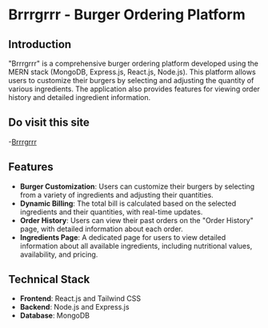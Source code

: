 # Brrrgrrr - Burger Ordering Platform

## Introduction
"Brrrgrrr" is a comprehensive burger ordering platform developed using the MERN stack (MongoDB, Express.js, React.js, Node.js). This platform allows users to customize their burgers by selecting and adjusting the quantity of various ingredients. The application also provides features for viewing order history and detailed ingredient information.

## Do visit this site
-[Brrrgrrr](https://brrrgrrr-frontend.onrender.com/)

## Features
- **Burger Customization**: Users can customize their burgers by selecting from a variety of ingredients and adjusting their quantities.
- **Dynamic Billing**: The total bill is calculated based on the selected ingredients and their quantities, with real-time updates.
- **Order History**: Users can view their past orders on the "Order History" page, with detailed information about each order.
- **Ingredients Page**: A dedicated page for users to view detailed information about all available ingredients, including nutritional values, availability, and pricing.

## Technical Stack
- **Frontend**: React.js and Tailwind CSS
- **Backend**: Node.js and Express.js
- **Database**: MongoDB